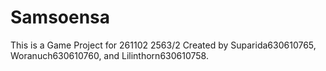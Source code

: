 # Samsoensa
This is a Game Project for 261102 2563/2
Created by Suparida630610765, Woranuch630610760, and Lilinthorn630610758.
